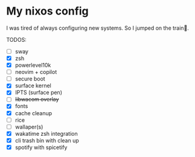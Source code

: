 # My nixos config

I was tired of always configuring new systems.
So I jumped on the train:train:.
 
TODOS:
- [ ] sway
- [x] zsh
- [x] powerlevel10k
- [ ] neovim + copilot
- [ ] secure boot
- [x] surface kernel
- [x] IPTS (surface pen)
- [ ] ~~libwacom overlay~~
- [x] fonts
- [x] cache cleanup
- [ ] rice
- [ ] wallaper(s)
- [x] wakatime zsh integration
- [x] cli trash bin with clean up
- [x] spotify with spicetify
